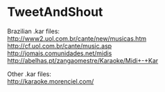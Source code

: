 # TweetAndShout

Brazilian .kar files:  
http://www2.uol.com.br/cante/new/musicas.htm  
http://cf.uol.com.br/cante/music.asp  
http://jomais.comunidades.net/midis  
http://abelhas.pt/zangaomestre/Karaoke/Midi+-+Kar  

Other .kar files:  
http://karaoke.morenciel.com/  
